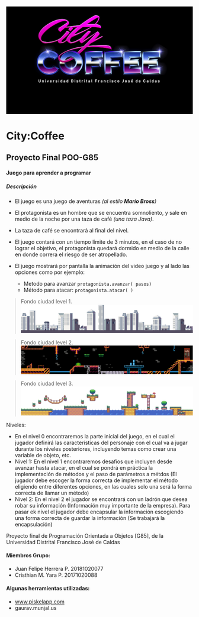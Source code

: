 ![](https://github.com/YarlinWare/CityCoffee-POO85/blob/Pruebas/src/images/Logo.jpg)
# City:Coffee
## Proyecto Final POO-G85

#### Juego para aprender a programar
##### Descripción 

- El juego es una juego de aventuras _(al estilo **Marío Bross**)_
- El protagonista es un hombre que se encuentra somnoliento, y sale en medio de la noche por una taza de café _(una taza Java)_.
- La taza de café se encontrará al final del nivel.
- El juego contará con un tiempo límite de 3 minutos, en el caso de no lograr el objetivo, el protagonista quedará dormido en medio de la calle en donde correra el riesgo de ser atropellado.
- El juego mostrará por pantalla la animación del video juego y al lado las opciones como por ejemplo:

    * Metodo para avanzar
	  `protagonista.avanzar( pasos)`
    * Método para atacar:
	  `protagonista.atacar( )`
	  
> Fondo ciudad level 1.
![](https://github.com/YarlinWare/CityCoffee-POO85/blob/Pruebas/src/Assets/Tileset/level_5.png)

> Fondo ciudad level 2.
![](https://github.com/YarlinWare/CityCoffee-POO85/blob/Pruebas/src/Assets/Tileset/Level2.png)

> Fondo ciudad level 3.
![](https://github.com/YarlinWare/CityCoffee-POO85/blob/Pruebas/src/Assets/Tileset/level_4.png)

Niveles: 
- En el nivel 0 encontraremos la parte inicial del juego, en el cual el jugador definirá las características del personaje con el cual va a jugar durante los niveles posteriores, incluyendo temas como crear una variable de objeto, etc.
- Nivel 1: En el nivel 1 encontraremos desafios que incluyen desde avanzar hasta atacar, en el cual se pondrá en práctica la implementación de métodos y el paso de parámetros a métdos (El jugador debe escoger la forma correcta de implementar el método eligiendo entre diferentes opciones, en las cuales solo una será la forma correcta de llamar un método)
- Nivel 2: En el nivel 2 el jugador se encontrará con un ladrón que desea robar su información (Información muy importante de la empresa). Para pasar ek nivel el jugador debe encapsular la información escogiendo una forma correcta de guardar la información (Se trabajará la encapsulación)

Proyecto final de Programación Orientada a Objetos [G85], de la Universidad Distrital Francisco José de Caldas


#### Miembros Grupo:
- Juan Felipe Herrera P. 20181020077
- Cristhian M. Yara P. 20171020088

#### Algunas herramientas utilizadas:
- www.piskelapp.com
- gaurav.munjal.us
